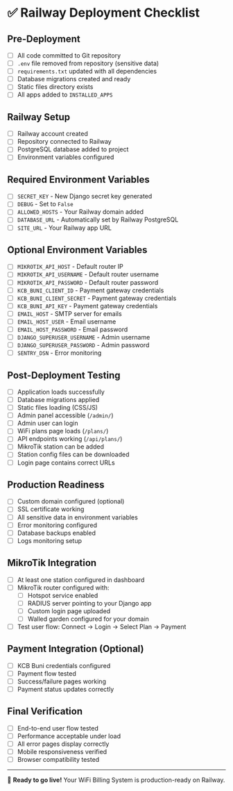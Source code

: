 # ✅ Railway Deployment Checklist

## Pre-Deployment
- [ ] All code committed to Git repository
- [ ] `.env` file removed from repository (sensitive data)
- [ ] `requirements.txt` updated with all dependencies
- [ ] Database migrations created and ready
- [ ] Static files directory exists
- [ ] All apps added to `INSTALLED_APPS`

## Railway Setup
- [ ] Railway account created
- [ ] Repository connected to Railway
- [ ] PostgreSQL database added to project
- [ ] Environment variables configured

## Required Environment Variables
- [ ] `SECRET_KEY` - New Django secret key generated
- [ ] `DEBUG` - Set to `False`
- [ ] `ALLOWED_HOSTS` - Your Railway domain added
- [ ] `DATABASE_URL` - Automatically set by Railway PostgreSQL
- [ ] `SITE_URL` - Your Railway app URL

## Optional Environment Variables
- [ ] `MIKROTIK_API_HOST` - Default router IP
- [ ] `MIKROTIK_API_USERNAME` - Default router username  
- [ ] `MIKROTIK_API_PASSWORD` - Default router password
- [ ] `KCB_BUNI_CLIENT_ID` - Payment gateway credentials
- [ ] `KCB_BUNI_CLIENT_SECRET` - Payment gateway credentials
- [ ] `KCB_BUNI_API_KEY` - Payment gateway credentials
- [ ] `EMAIL_HOST` - SMTP server for emails
- [ ] `EMAIL_HOST_USER` - Email username
- [ ] `EMAIL_HOST_PASSWORD` - Email password
- [ ] `DJANGO_SUPERUSER_USERNAME` - Admin username
- [ ] `DJANGO_SUPERUSER_PASSWORD` - Admin password
- [ ] `SENTRY_DSN` - Error monitoring

## Post-Deployment Testing
- [ ] Application loads successfully
- [ ] Database migrations applied
- [ ] Static files loading (CSS/JS)
- [ ] Admin panel accessible (`/admin/`)
- [ ] Admin user can login
- [ ] WiFi plans page loads (`/plans/`)
- [ ] API endpoints working (`/api/plans/`)
- [ ] MikroTik station can be added
- [ ] Station config files can be downloaded
- [ ] Login page contains correct URLs

## Production Readiness
- [ ] Custom domain configured (optional)
- [ ] SSL certificate working
- [ ] All sensitive data in environment variables
- [ ] Error monitoring configured
- [ ] Database backups enabled
- [ ] Logs monitoring setup

## MikroTik Integration
- [ ] At least one station configured in dashboard
- [ ] MikroTik router configured with:
  - [ ] Hotspot service enabled
  - [ ] RADIUS server pointing to your Django app
  - [ ] Custom login page uploaded
  - [ ] Walled garden configured for your domain
- [ ] Test user flow: Connect → Login → Select Plan → Payment

## Payment Integration (Optional)
- [ ] KCB Buni credentials configured
- [ ] Payment flow tested
- [ ] Success/failure pages working
- [ ] Payment status updates correctly

## Final Verification
- [ ] End-to-end user flow tested
- [ ] Performance acceptable under load
- [ ] All error pages display correctly
- [ ] Mobile responsiveness verified
- [ ] Browser compatibility tested

---

🎉 **Ready to go live!** Your WiFi Billing System is production-ready on Railway.